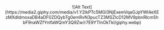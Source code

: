 <p align = "center">
![Alt Text](https://media2.giphy.com/media/v1.Y2lkPTc5MGI3NjExemVqaGJpYWl4eXEzMXdldmoxaDB4aDF0ZDQybTg0emRvN3pucTZ3MSZlcD12MV9pbnRlcm5hbF9naWZfYnlfaWQmY3Q9Zw/r7E9YTInOkTkI/giphy.webp)

